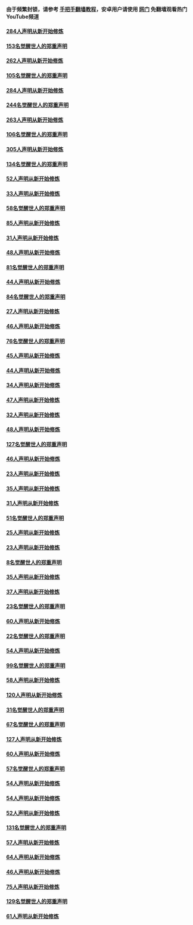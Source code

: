 #### 由于频繁封锁，请参考 [手把手翻墙教程](https://github.com/gfw-breaker/guides/wiki/)，安卓用户请使用 [网门](https://github.com/gfw-breaker/nogfw/blob/master/dl.md?t=04151201) 免翻墙观看热门YouTube频道 

#### [284人声明从新开始修炼](../pages/91/423296.md?t=04151201) 

#### [153名觉醒世人的郑重声明](../pages/91/423295.md?t=04151201) 

#### [262人声明从新开始修炼](../pages/91/423004.md?t=04151201) 

#### [105名觉醒世人的郑重声明](../pages/91/423003.md?t=04151201) 

#### [284人声明从新开始修炼](../pages/91/422707.md?t=04151201) 

#### [244名觉醒世人的郑重声明](../pages/91/422706.md?t=04151201) 

#### [263人声明从新开始修炼](../pages/91/422553.md?t=04151201) 

#### [106名觉醒世人的郑重声明](../pages/91/422552.md?t=04151201) 

#### [305人声明从新开始修炼](../pages/91/422153.md?t=04151201) 

#### [134名觉醒世人的郑重声明](../pages/91/422152.md?t=04151201) 

#### [52人声明从新开始修炼](../pages/91/421846.md?t=04151201) 

#### [33人声明从新开始修炼](../pages/91/421804.md?t=04151201) 

#### [58名觉醒世人的郑重声明](../pages/91/421845.md?t=04151201) 

#### [85人声明从新开始修炼](../pages/91/421769.md?t=04151201) 

#### [31人声明从新开始修炼](../pages/91/421763.md?t=04151201) 

#### [48人声明从新开始修炼](../pages/91/421605.md?t=04151201) 

#### [81名觉醒世人的郑重声明](../pages/91/421656.md?t=04151201) 

#### [44人声明从新开始修炼](../pages/91/421544.md?t=04151201) 

#### [84名觉醒世人的郑重声明](../pages/91/421543.md?t=04151201) 

#### [27人声明从新开始修炼](../pages/91/421465.md?t=04151201) 

#### [46人声明从新开始修炼](../pages/91/421454.md?t=04151201) 

#### [76名觉醒世人的郑重声明](../pages/91/421453.md?t=04151201) 

#### [45人声明从新开始修炼](../pages/91/421452.md?t=04151201) 

#### [44人声明从新开始修炼](../pages/91/421422.md?t=04151201) 

#### [34人声明从新开始修炼](../pages/91/421322.md?t=04151201) 

#### [47人声明从新开始修炼](../pages/91/421264.md?t=04151201) 

#### [32人声明从新开始修炼](../pages/91/421225.md?t=04151201) 

#### [48人声明从新开始修炼](../pages/91/421202.md?t=04151201) 

#### [127名觉醒世人的郑重声明](../pages/91/421224.md?t=04151201) 

#### [46人声明从新开始修炼](../pages/91/421203.md?t=04151201) 

#### [23人声明从新开始修炼](../pages/91/421138.md?t=04151201) 

#### [35人声明从新开始修炼](../pages/91/421122.md?t=04151201) 

#### [31人声明从新开始修炼](../pages/91/421081.md?t=04151201) 

#### [51名觉醒世人的郑重声明](../pages/91/421080.md?t=04151201) 

#### [25人声明从新开始修炼](../pages/91/421020.md?t=04151201) 

#### [23人声明从新开始修炼](../pages/91/420884.md?t=04151201) 

#### [8名觉醒世人的郑重声明](../pages/91/420883.md?t=04151201) 

#### [35人声明从新开始修炼](../pages/91/420809.md?t=04151201) 

#### [37人声明从新开始修炼](../pages/91/420766.md?t=04151201) 

#### [23名觉醒世人的郑重声明](../pages/91/420765.md?t=04151201) 

#### [60人声明从新开始修炼](../pages/91/420727.md?t=04151201) 

#### [22名觉醒世人的郑重声明](../pages/91/420726.md?t=04151201) 

#### [54人声明从新开始修炼](../pages/91/420529.md?t=04151201) 

#### [99名觉醒世人的郑重声明](../pages/91/420528.md?t=04151201) 

#### [58人声明从新开始修炼](../pages/91/420198.md?t=04151201) 

#### [120人声明从新开始修炼](../pages/91/420141.md?t=04151201) 

#### [31名觉醒世人的郑重声明](../pages/91/420197.md?t=04151201) 

#### [67名觉醒世人的郑重声明](../pages/91/420140.md?t=04151201) 

#### [127人声明从新开始修炼](../pages/91/420082.md?t=04151201) 

#### [60人声明从新开始修炼](../pages/91/420081.md?t=04151201) 

#### [57名觉醒世人的郑重声明](../pages/91/420080.md?t=04151201) 

#### [54人声明从新开始修炼](../pages/91/419533.md?t=04151201) 

#### [54人声明从新开始修炼](../pages/91/419532.md?t=04151201) 

#### [52人声明从新开始修炼](../pages/91/419531.md?t=04151201) 

#### [131名觉醒世人的郑重声明](../pages/91/419530.md?t=04151201) 

#### [57人声明从新开始修炼](../pages/91/419430.md?t=04151201) 

#### [64人声明从新开始修炼](../pages/91/419429.md?t=04151201) 

#### [46人声明从新开始修炼](../pages/91/419428.md?t=04151201) 

#### [75人声明从新开始修炼](../pages/91/419427.md?t=04151201) 

#### [129名觉醒世人的郑重声明](../pages/91/419426.md?t=04151201) 

#### [61人声明从新开始修炼](../pages/91/419198.md?t=04151201) 

